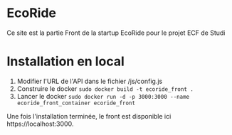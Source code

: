 # EcoRide
Ce site est la partie Front de la startup EcoRide pour le projet ECF de Studi

# Installation en local
1. Modifier l'URL de l'API dans le fichier /js/config.js
2. Construire le docker `sudo docker build -t ecoride_front .`
3. Lancer le docker `sudo docker run -d -p 3000:3000 --name ecoride_front_container ecoride_front`

Une fois l'installation terminée, le front est disponible ici https://localhost:3000.